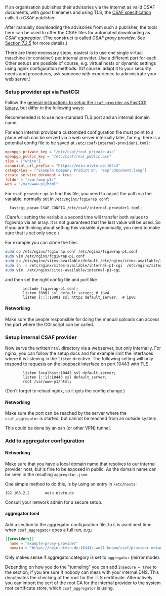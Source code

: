 If an organisation publishes their advisories via the internet
as valid CSAF documents, with good filenames and using TLS,
the [CSAF specification](https://docs.oasis-open.org/csaf/csaf/v2.0/csaf-v2.0.md)
calls it a *CSAF publisher*.

After manually downloading the advisories from such a publisher,
the tools here can be used to offer the CSAF files for automated downloading
as *CSAF aggregator*. (The construct is called *CSAF proxy provider*.
See [Section 7.2.5](https://docs.oasis-open.org/csaf/csaf/v2.0/os/csaf-v2.0-os.html#725-role-csaf-aggregator)
for more details.)

There are three necessary steps, easiest is to use
one single virtual maschine (or container) per internal provider.
Use a different port for each.
Other setups are possible of course, e.g. virtual hosts
or dynamic settings using nginx configuration methods.
(Of course: adapt it to your security needs and procedures,
ask someone with experience to administrate your web server.)


### Setup provider api via FastCGI

Follow the [general instructions to setup the `csaf_provider` as FastCGI binary](provider-setup.md),
but differ in the following ways:

Recommended is to use non-standard TLS port and an internal domain name.

For each internal provider a customized configuration file
must point to a place which can be served via a web server internally
later, for e.g. here is a potential config file to be saved
at `/etc/csaf/internal-provider1.toml`:

```toml
openpgp_private_key = "/etc/csaf/real_private.asc"
openpgp_public_key = "/etc/csaf/real_public.asc"
tlps = ["white"]
canonical_url_prefix = "https://nein.ntvtn.de:10443"
categories = ["Example Company Product B", "expr:document.lang"]
create_service_document = true
folder = "/var/www-p1/"
web = "/var/www-p1/html"
```

For `csaf_provider.go` to find this file, you need to adjust
the path via the variable, normally set in `/etc/nginx/fcgiwrap.conf`:
```nginx
  fastcgi_param CSAF_CONFIG /etc/csaf/internal-provider1.toml;
```

(Careful: setting the variable a second time will transfer both values to
fcgiwrap via an array. It is not guaranteed that the last value will be
used. So if you are thinking about setting this variable dynamically,
you need to make sure that is set only once.)

For example you can clone the files
```bash
sudo cp /etc/nginx/fcgiwrap.conf /etc/nginx/fcgiwrap-p1.conf
sudo vim /etc/nginx/fcgiwrap-p1.conf
sudo cp /etc/nginx/sites-available/default /etc/nginx/sites-available/internal-p1-cgi
sudo ln -s /etc/nginx/sites-available/internal-p1-cgi  /etc/nginx/sites-enabled/
sudo vim  /etc/nginx/sites-available/internal-p1-cgi
```
and then set the right config file and port like

```nginx
        include fcgiwrap-p1.conf;
        listen 10001 ssl default_server; # ipv4
        listen [::]:10001 ssl http2 default_server;  # ipv6
```


#### Networking
Make sure the people responsible for doing the manual uploads
can access the port where the CGI script can be called.


### Setup internal CSAF provider

Now serve the written `html` directory via a webserver, but only
internally. For nginx, you can follow the setup docs and for example
limit the interfaces where it is listening in the `listen` directive.
The following setting will only respond to requests
on the loopback interface on port 10443 with TLS.

```nginx
        listen localhost:10443 ssl default_server;
        listen [::1]:10443 ssl default_server;
        root /var/www-p1/html;
```

(Don't forget to reload nginx, so it gets the config change.)


#### Networking
Make sure the port can be reached by the server
where the `csaf_aggregator` is started, but cannot be reached from
an outside system.

This could be done by an ssh (or other VPN) tunnel.


### Add to aggregator configuration

#### Networking
Make sure that you have a local domain name that resolves
to our internal provider host, but is fine to be exposed in public.
As the domain name can be seen in the resulting `aggregator.json`.

One simple method to do this, is by using an entry in
`/etc/hosts`:

```
192.168.2.2       nein.ntvtn.de
```

Consult your network admin for a secure setup.


#### aggregator.toml
Add a section to the aggregator configuration file,
to it is used next time when `csaf_aggregator` does a full run, e.g.:

```toml
[[providers]]
  name = "example-proxy-provider"
  domain = "https://nein.ntvtn.de:10443/.well-known/csaf/provider-metadata.json"
```

Only makes sense if aggregator.category is set to `aggregator` (mirror mode).

Depending on how you do the "tunneling" you can add `insecure = true`
to the section, if you are sure if nobody can mess with your internal DNS.
This deactivates the checking of the root for the TLS certificate.
Alternatively you can import the cert of the root CA for the internal
provider to the system root certificate store, which `csaf_aggregator`
is using.



